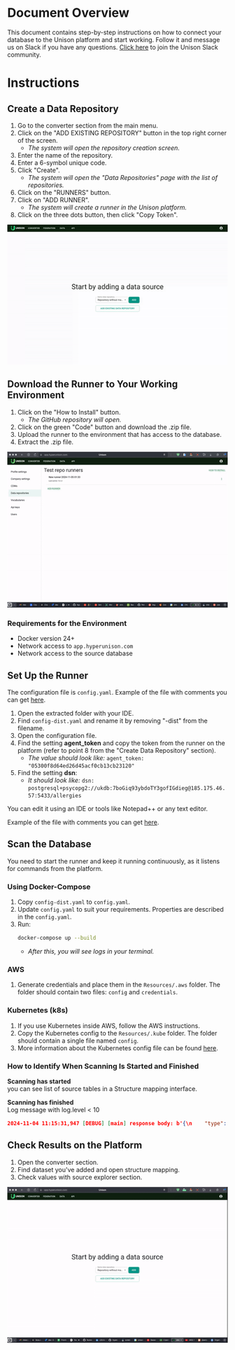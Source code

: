 # Document Overview
This document contains step-by-step instructions on how to connect your database to the Unison platform and start working. Follow it and message us on Slack if you have any questions. [Click here](https://join.slack.com/t/unisoncommunity/shared_invite/zt-2p75t4fhc-Kiksdz2sf19zjYi_JVHzNg) to join the Unison Slack community.

# Instructions

## Create a Data Repository
1. Go to the converter section from the main menu.
2. Click on the "ADD EXISTING REPOSITORY" button in the top right corner of the screen.
   - *The system will open the repository creation screen.*
3. Enter the name of the repository.
4. Enter a 6-symbol unique code.
5. Click "Create".
   - *The system will open the "Data Repositories" page with the list of repositories.*
6. Click on the "RUNNERS" button.
7. Click on "ADD RUNNER".
   - *The system will create a runner in the Unison platform.*
8. Click on the three dots button, then click "Copy Token".

![GIF](./media/create-repository.gif)

## Download the Runner to Your Working Environment
1. Click on the "How to Install" button.
   - *The GitHub repository will open.*
2. Click on the green "Code" button and download the .zip file.
3. Upload the runner to the environment that has access to the database.
4. Extract the .zip file.

![GIF](./media/download-runner.gif)

### Requirements for the Environment
- Docker version 24+
- Network access to `app.hyperunison.com`
- Network access to the source database

## Set Up the Runner
The configuration file is `config.yaml`. Example of the file with comments you can get [here](./yaml.md).

1. Open the extracted folder with your IDE.
2. Find `config-dist.yaml` and rename it by removing "-dist" from the filename.
3. Open the configuration file.
4. Find the setting **agent_token** and copy the token from the runner on the platform (refer to point 8 from the "Create Data Repository" section).
   - *The value should look like:* `agent_token: "05300f8d64ed26d45acf0cb13cb23120"`
5. Find the setting **dsn**:
   - *It should look like:* `dsn: postgresql+psycopg2://ukdb:7boGiq93ybdoTY3gofIGdieg@185.175.46.57:5433/allergies`

You can edit it using an IDE or tools like Notepad++ or any text editor.

Example of the file with comments you can get [here](https://github.com/Hyperunison/Runner/blob/main/config-dist.yaml). 

## Scan the Database
You need to start the runner and keep it running continuously, as it listens for commands from the platform.

### Using Docker-Compose
1. Copy `config-dist.yaml` to `config.yaml`.
2. Update `config.yaml` to suit your requirements. Properties are described in the `config.yaml`.
3. Run:
   ```bash
   docker-compose up --build
   ```
   - *After this, you will see logs in your terminal.*

### AWS
1. Generate credentials and place them in the `Resources/.aws` folder. The folder should contain two files: `config` and `credentials`.

### Kubernetes (k8s)
1. If you use Kubernetes inside AWS, follow the AWS instructions.
2. Copy the Kubernetes config to the `Resources/.kube` folder. The folder should contain a single file named `config`.
3. More information about the Kubernetes config file can be found [here](https://kubernetes.io/docs/concepts/configuration/organize-cluster-access-kubeconfig/).

### How to Identify When Scanning Is Started and Finished
**Scanning has started**  
you can see list of source tables in a Structure mapping interface. 

**Scanning has finished**  
Log message with log.level < 10
```json
2024-11-04 11:15:31,947 [DEBUG] [main] response body: b'{\n    "type": "idle",\n    "readCount": 0,\n    "data": {\n        "idle": true\n    },\n    "status": "none"\n}'
```

## Check Results on the Platform
1. Open the converter section.
2. Find dataset you've added and open structure mapping.
3. Check values with source explorer section. 

![GIF](./media/check-scan-results.gif)
